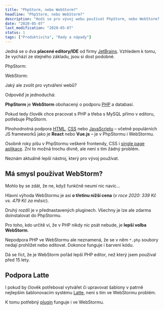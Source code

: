 ```yaml
---
title: "PhpStorm, nebo WebStorm?"
headline: "PhpStorm, nebo WebStorm?"
description: "Hodí se pro vývoj webu používat PhpStorm, nebo WebStorm? Jaké jsou rozdíly."
date: "2020-05-07"
last_modification: "2020-05-07"
status: 1
tags: ["Produktivita", "Rady a nápady"]
---
```


Jedná se o dva **placené editory/IDE** od firmy [JetBrains](https://www.jetbrains.com/products.html#type=ide). Vzhledem k tomu, že vychází ze stejného základu, jsou si dost podobné.

PhpStorm:

WebStorm:

Jaký ale zvolit pro vytváření webů?

Odpověď je jednoduchá:

  **PhpStorm** je **WebStorm** obohacený o podporu [PHP](/php) a databasí.

Pokud tedy člověk chce pracovat s PHP a třeba s MySQL přímo v editoru, potřebuje PhpStorm.

Plnohodnotná podpora [HTML](/html), [CSS](/css) nebo [JavaScriptu](/js) – včetně populárních JS frameworků jako je **React** nebo **Vue.js** – je v PhpStormu i WebStormu.

Osobně roky píšu v PhpStormu veškeré frontendy, CSS i [single page aplikace](/spa). Zní to možná trochu divně, ale není s tím žádný problém.

Neznám aktuálně lepší nástroj, který pro vývoj používat.

## Má smysl používat WebStorm?

Mohlo by se zdát, že ne, když funkčně neumí nic navíc…

Hlavní výhoda WebStormu je asi **o třetinu nižší cena** (*v roce 2020: 339 Kč vs. 479 Kč za měsíc*).

Druhý rozdíl je v přednastavených pluginech. Všechny je lze ale zdarma doinstalovat do PhpStormu.

Pro toho, kdo určitě ví, že v PHP nikdy nic psát nebude, je **lepší volba WebStorm**.

Nepodpora PHP ve WebStormu ale neznamená, že se v něm `*.php` soubory nedají prohlížet nebo editovat. Dokonce funguje i barvení kódu.

Dá se říct, že je WebStorm pořád lepší PHP editor, než který jsem používal před 15 lety.

## Podpora Latte

I pokud by člověk potřeboval vytvářet či upravovat šablony v patrně nejlepším šablonovacím systému [Latte](https://latte.nette.org/cs/), není s tím ve WebStormu problém.

K tomu potřebný [plugin](https://plugins.jetbrains.com/plugin/7457-latte) funguje i ve WebStormu.